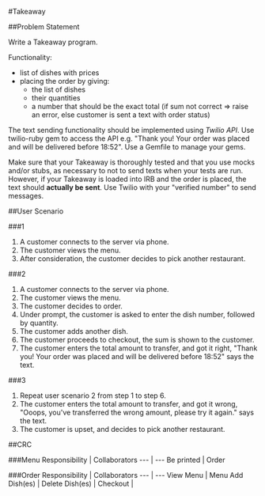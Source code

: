 #Takeaway

##Problem Statement

Write a Takeaway program.

Functionality:
* list of dishes with prices
* placing the order by giving:
	- the list of dishes
	- their quantities
	- a number that should be the exact total (if sum not correct => raise an error, else customer is sent a text with order status)

The text sending functionality should be implemented using _Twilio API_. Use twilio-ruby gem to access the API e.g. "Thank you! Your order was placed and will be delivered before 18:52". Use a Gemfile to manage your gems.

Make sure that your Takeaway is thoroughly tested and that you use mocks and/or stubs, as necessary to not to send texts when your tests are run. However, if your Takeaway is loaded into IRB and the order is placed, the text should __actually be sent__. Use Twilio with your "verified number" to send messages.

##User Scenario

###1
1. A customer connects to the server via phone.
2. The customer views the menu.
3. After consideration, the customer decides to pick another restaurant.

###2
1. A customer connects to the server via phone.
2. The customer views the menu.
3. The customer decides to order.
4. Under prompt, the customer is asked to enter the dish number, followed by quantity.
5. The customer adds another dish.
6. The customer proceeds to checkout, the sum is shown to the customer.
7. The customer enters the total amount to transfer, and got it right, "Thank you! Your order was placed and will be delivered before 18:52" says the text.

###3
1. Repeat user scenario 2 from step 1 to step 6.
2. The customer enters the total amount to transfer, and got it wrong, "Ooops, you've transferred the wrong amount, please try it again." says the text.
3. The customer is upset, and decides to pick another restaurant.

##CRC

###Menu
Responsibility | Collaborators
--- | ---
Be printed | Order

###Order
Responsibility | Collaborators
--- | ---
View Menu | Menu
Add Dish(es) | 
Delete Dish(es) | 
Checkout | 